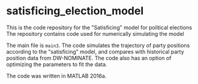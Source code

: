 # satisficing_election_model
This is the code repository for the "Satisficing" model for political elections
The repository contains code used for numerically simulating the model

The main file is `main3`. The code simulates the trajectory of party positions according to the "satisficing" model, and compares with historical party position data from DW-NOMINATE. The code also has an option of optimizing the parameters to fit the data. 

The code was written in MATLAB 2016a. 
